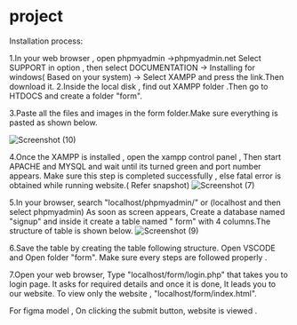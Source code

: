 # project
Installation process:

1.In your web browser , open phpmyadmin ->phpmyadmin.net
Select SUPPORT in option , then select DOCUMENTATION -> Installing for windows( Based on your system) -> Select XAMPP and press the link.Then download it.
2.Inside the local disk , find out XAMPP folder .Then go to HTDOCS and create a folder "form".

3.Paste all the files and images in the form folder.Make sure everything is pasted as shown below.

![Screenshot (10)](https://github.com/Bhargavinm234/project/assets/115770616/0101c3b2-c606-4031-93b1-67be183f4206)

4.Once the XAMPP is installed , open the xampp control panel , Then start APACHE and MYSQL and wait until its turned green and port number appears. 
Make sure this step is completed successfully , else fatal error is obtained while running website.( Refer snapshot)
![Screenshot (7)](https://github.com/Bhargavinm234/project/assets/115770616/51bc0b89-3db8-4598-b236-3a14aa99755c)

5.In your  browser, search "localhost/phpmyadmin/" or (localhost and then select phpmyadmin)
As soon as screen appears, Create a database named "signup" and inside it create a table named " form" with 4 columns.The structure of table is shown below.
![Screenshot (9)](https://github.com/Bhargavinm234/project/assets/115770616/f9c5c13c-ad46-4852-8f0e-96db58501282)

6.Save the table by creating the table following structure.
Open VSCODE and Open folder "form".
Make sure every steps are followed properly .

7.Open your web browser,  Type "localhost/form/login.php" that takes you to login page.
It asks for required details and once it is done, It leads you to our website. 
To view only the website , "localhost/form/index.html".

For figma model ,
On clicking the submit button, website is viewed .
